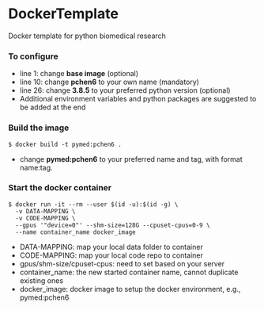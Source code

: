# DockerTemplate
Docker template for python biomedical research

### To configure
* line 1: change **base image** (optional)
* line 10: change **pchen6** to your own name (mandatory)
* line 26: change **3.8.5** to your preferred python version (optional)
* Additional environment variables and python packages are suggested to be added at the end


### Build the image
```
$ docker build -t pymed:pchen6 .
```
* change **pymed:pchen6** to your preferred name and tag, with format name:tag.   


### Start the docker container
```
$ docker run -it --rm --user $(id -u):$(id -g) \
  -v DATA-MAPPING \
  -v CODE-MAPPING \
  --gpus '"device=0"' --shm-size=128G --cpuset-cpus=0-9 \
  --name container_name docker_image
```
* DATA-MAPPING: map your local data folder to container
* CODE-MAPPING: map your local code repo to container
* gpus/shm-size/cpuset-cpus: need to set based on your server
* container_name: the new started container name, cannot duplicate existing ones
* docker_image: docker image to setup the docker environment, e.g., pymed:pchen6
